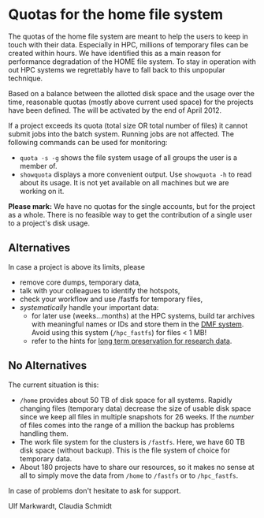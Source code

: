 # Quotas for the home file system

The quotas of the home file system are meant to help the users to keep
in touch with their data. Especially in HPC, millions of temporary files
can be created within hours. We have identified this as a main reason
for performance degradation of the HOME file system. To stay in
operation with out HPC systems we regrettably have to fall back to this
unpopular technique.

Based on a balance between the allotted disk space and the usage over
the time, reasonable quotas (mostly above current used space) for the
projects have been defined. The will be activated by the end of April
2012.

If a project exceeds its quota (total size OR total number of files) it
cannot submit jobs into the batch system. Running jobs are not affected.
The following commands can be used for monitoring:

-   `quota -s -g` shows the file system usage of all groups the user is
    a member of.
-   `showquota` displays a more convenient output. Use `showquota -h` to
    read about its usage. It is not yet available on all machines but we
    are working on it.

**Please mark:** We have no quotas for the single accounts, but for the
project as a whole. There is no feasible way to get the contribution of
a single user to a project's disk usage.

## Alternatives

In case a project is above its limits, please

-   remove core dumps, temporary data,
-   talk with your colleagues to identify the hotspots,
-   check your workflow and use /fastfs for temporary files,
-   *systematically* handle your important data:
    -   for later use (weeks...months) at the HPC systems, build tar
        archives with meaningful names or IDs and store them in the
        [DMF system](#AnchorDataMigration). Avoid using this system
        (`/hpc_fastfs`) for files \< 1 MB!
    -   refer to the hints for
        [long term preservation for research data](PreservationResearchData.md).

## No Alternatives

The current situation is this:

-   `/home` provides about 50 TB of disk space for all systems. Rapidly
    changing files (temporary data) decrease the size of usable disk
    space since we keep all files in multiple snapshots for 26 weeks. If
    the *number* of files comes into the range of a million the backup
    has problems handling them.
-   The work file system for the clusters is `/fastfs`. Here, we have 60
    TB disk space (without backup). This is the file system of choice
    for temporary data.
-   About 180 projects have to share our resources, so it makes no sense
    at all to simply move the data from `/home` to `/fastfs` or to
    `/hpc_fastfs`.

In case of problems don't hesitate to ask for support.

Ulf Markwardt, Claudia Schmidt

